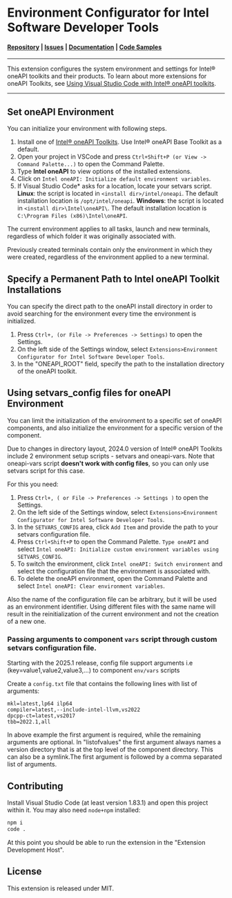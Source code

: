 # Environment Configurator for Intel Software Developer Tools

#### [Repository](https://github.com/intel/vscode-environment-and-launch-configurator) | [Issues](https://github.com/intel/vscode-environment-and-launch-configurator/issues) | [Documentation](https://www.intel.com/content/www/us/en/develop/documentation/using-vs-code-with-intel-oneapi/top/local-host-top/local-host.html#developing-a-visual-studio-code-project_configure-the-oneapi-environment) | [Code Samples](https://github.com/oneapi-src/oneAPI-samples)
***
This extension configures the system environment and settings for Intel® oneAPI toolkits and their products. To learn about more
extensions for oneAPI Toolkits, see [Using Visual Studio Code with Intel® oneAPI toolkits](https://www.intel.com/content/www/us/en/docs/oneapi/user-guide-vs-code).
***

## Set oneAPI Environment

You can initialize your environment with following steps.

1.  Install one of [Intel® oneAPI Toolkits](https://www.intel.com/content/www/us/en/developer/tools/oneapi/toolkits.html#base-kit). Use Intel® oneAPI Base Toolkit as a default.
2.  Open your project in VSCode and press `Ctrl+Shift+P (or View -> Command Palette...)` to open the Command Palette.
2. Type **Intel oneAPI** to view options of the installed extensions.
3. Click on `Intel oneAPI: Initialize default environment variables`.
4. If Visual Studio Code* asks for a location, locate your setvars script. **Linux**: the script is located in `<install dir>/intel/oneapi`. The default installation location is `/opt/intel/oneapi`. **Windows**: the script is located in `<install dir>\Intel\oneAPI\`. The default installation location is `C:\Program Files (x86)\Intel\oneAPI`.

The current environment applies to all tasks, launch and new terminals, regardless of which folder it was originally associated with.

Previously created terminals contain only the environment in which they were created, regardless of the environment applied to a new terminal.

## Specify a Permanent Path to Intel oneAPI Toolkit Installations

You can specify the direct path to the oneAPI install directory in order to avoid searching for the environment every time the environment is initialized.

1. Press `Ctrl+, (or File -> Preferences -> Settings)` to open the Settings.
2. On the left side of the Settings window, select `Extensions>Environment Configurator for Intel Software Developer Tools`.
3. In the "ONEAPI_ROOT" field, specify the path to the installation directory of the oneAPI toolkit.

## Using setvars_config files for oneAPI Environment
You can limit the initialization of the environment to a specific set of oneAPI components, and also initialize the environment for a specific version of the component.

Due to changes in directory layout, 2024.0 version of Intel® oneAPI Toolkits include 2 environment setup scripts - setvars and oneapi-vars. Note that oneapi-vars script **doesn't work with config files**, so you can only use setvars script for this case.

For this you need:
1. Press `Ctrl+, ( or File -> Preferences -> Settings )` to open the Settings.
2. On the left side of the Settings window, select `Extensions>Environment Configurator for Intel Software Developer Tools`.
3. In the `SETVARS_CONFIG` area, click `Add Item` and provide the path to your setvars configuration file.
4. Press `Ctrl+Shift+P` to open the Command Palette. `Type oneAPI` and select `Intel oneAPI: Initialize custom environment variables using SETVARS_CONFIG`.
5. To switch the environment, click `Intel oneAPI: Switch environment` and select the configuration file that the environment is associated with.
6. To delete the oneAPI environment, open the Command Palette and select `Intel oneAPI: Clear environment variables`.

Also the name of the configuration file can be arbitrary, but it will be used as an environment identifier. Using different files with the same name will result in the reinitialization of the current environment and not the creation of a new one.

### Passing arguments to component `vars` script through custom setvars configuration file.

Starting with the 2025.1 release, config file support arguments i.e (key=value1,value2,value3,...) to component `env/vars` scripts

Create a `config.txt` file that contains the following lines with list of arguments:

```
mkl=latest,lp64 ilp64
compiler=latest,--include-intel-llvm,vs2022
dpcpp-ct=latest,vs2017
tbb=2022.1,all
```
In above example the first argument is required, while the remaining arguments are optional.
In "listofvalues" the first argument always names a version directory that is at the top level of the component directory. This can also be a symlink.The first argument is followed by a comma separated list of arguments.

## Contributing
Install Visual Studio Code (at least version 1.83.1) and open this project within it.
You may also need `node+npm` installed:

```bash
npm i
code .
```

At this point you should be able to run the extension in the "Extension Development Host".

## License
This extension is released under MIT.

